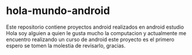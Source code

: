 # hola-mundo-android
Este repositorio contiene proyectos android realizados en android estudio
Hola
soy alguien a quien le gusta mucho la computacion y actualmente me encuentro realizando un curso de android
este proyecto es el primero espero se tomen la molestia de revisarlo, gracias.
